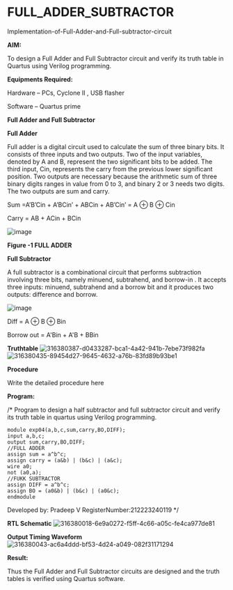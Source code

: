 # FULL_ADDER_SUBTRACTOR

Implementation-of-Full-Adder-and-Full-subtractor-circuit

**AIM:**

To design a Full Adder and Full Subtractor circuit and verify its truth table in Quartus using Verilog programming.

**Equipments Required:**

Hardware – PCs, Cyclone II , USB flasher

Software – Quartus prime

**Full Adder and Full Subtractor**

**Full Adder**

Full adder is a digital circuit used to calculate the sum of three
binary bits. It consists of three inputs and two outputs. Two of the input variables, denoted by A and B, represent the two significant bits to be added. The third input, Cin, represents the carry from the previous lower significant position. Two outputs are necessary because the arithmetic sum of three binary digits ranges in value from 0 to 3, and binary 2 or 3 needs two digits. The two outputs are sum and carry.

Sum =A’B’Cin + A’BCin’ + ABCin + AB’Cin’ = A ⊕ B ⊕ Cin 

Carry = AB + ACin + BCin

![image](https://github.com/naavaneetha/FULL_ADDER_SUBTRACTOR/assets/154305477/0f30ba51-5ffb-4198-845f-18e054f675e7)

**Figure -1 FULL ADDER**

**Full Subtractor**

A full subtractor is a combinational circuit that performs subtraction involving three bits, namely minuend, subtrahend, and borrow-in . It accepts three inputs: minuend, subtrahend and a borrow bit and it produces two outputs: difference and borrow.

![image](https://github.com/naavaneetha/FULL_ADDER_SUBTRACTOR/assets/154305477/02b24f51-ab51-4304-9ad6-7b81ffc1ead5)

Diff = A ⊕ B ⊕ Bin 

Borrow out = A'Bin + A'B + BBin

**Truthtable**
![316380387-d0433287-bca1-4a42-941b-7ebe73f982fa](https://github.com/velupradeep/FULL_ADDER_SUBTRACTOR/assets/150329341/d303e2db-493a-4378-b578-bc203e43a82e)
![316380435-89454d27-9645-4632-a76b-83fd89b93be1](https://github.com/velupradeep/FULL_ADDER_SUBTRACTOR/assets/150329341/860e63f9-aad0-4ac6-a50e-1021410fc7ff)


**Procedure**

Write the detailed procedure here

**Program:**

/* Program to design a half subtractor and full subtractor circuit and verify its truth table in quartus using Verilog programming.
```
module exp04(a,b,c,sum,carry,BO,DIFF);
input a,b,c;
output sum,carry,BO,DIFF;
//FULL ADDER
assign sum = a^b^c;
assign carry = (a&b) | (b&c) | (a&c);
wire a0;
not (a0,a);
//FUKK SUBTRACTOR
assign DIFF = a^b^c;
assign BO = (a0&b) | (b&c) | (a0&c);
endmodule

```

Developed by: Pradeep V RegisterNumber:212223240119
*/

**RTL Schematic**
![316380018-6e9a0272-f5ff-4c66-a05c-fe4ca977de81](https://github.com/velupradeep/FULL_ADDER_SUBTRACTOR/assets/150329341/0648244b-82bf-4654-9868-9b470d8be731)

**Output Timing Waveform**
![316380043-ac6a4ddd-bf53-4d24-a049-082f31171294](https://github.com/velupradeep/FULL_ADDER_SUBTRACTOR/assets/150329341/de17215a-0167-4f2e-9088-d563c77dbc84)

**Result:**

Thus the Full Adder and Full Subtractor circuits are designed and the truth tables is verified using Quartus software.



